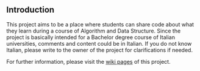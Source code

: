 ## Introduction ##

This project aims to be a place where students can share code about what they learn during a course of Algorithm and Data Structure.
Since the project is basically intended for a Bachelor degree course of Italian universities, comments and content could be in Italian. If you do not know Italian, please write to the owner of the project for clarifications if needed.

For further information, please visit the [wiki pages](HomePage.md) of this project.